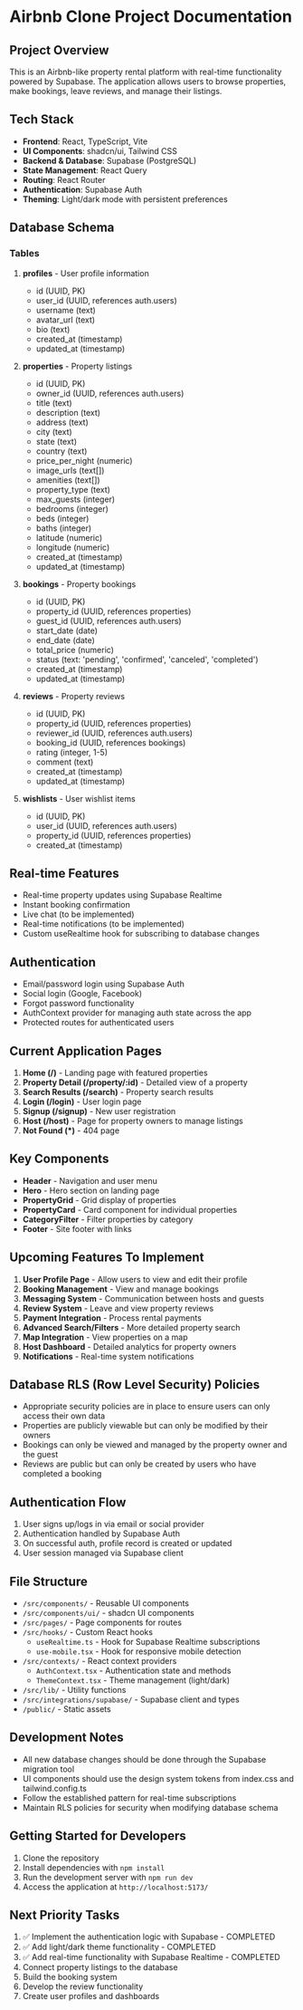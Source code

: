 # Airbnb Clone Project Documentation

## Project Overview
This is an Airbnb-like property rental platform with real-time functionality powered by Supabase. The application allows users to browse properties, make bookings, leave reviews, and manage their listings.

## Tech Stack
- **Frontend**: React, TypeScript, Vite
- **UI Components**: shadcn/ui, Tailwind CSS
- **Backend & Database**: Supabase (PostgreSQL)
- **State Management**: React Query
- **Routing**: React Router
- **Authentication**: Supabase Auth
- **Theming**: Light/dark mode with persistent preferences

## Database Schema

### Tables
1. **profiles** - User profile information
   - id (UUID, PK)
   - user_id (UUID, references auth.users)
   - username (text)
   - avatar_url (text)
   - bio (text)
   - created_at (timestamp)
   - updated_at (timestamp)

2. **properties** - Property listings
   - id (UUID, PK)
   - owner_id (UUID, references auth.users)
   - title (text)
   - description (text)
   - address (text)
   - city (text)
   - state (text)
   - country (text)
   - price_per_night (numeric)
   - image_urls (text[])
   - amenities (text[])
   - property_type (text)
   - max_guests (integer)
   - bedrooms (integer)
   - beds (integer)
   - baths (integer)
   - latitude (numeric)
   - longitude (numeric)
   - created_at (timestamp)
   - updated_at (timestamp)

3. **bookings** - Property bookings
   - id (UUID, PK)
   - property_id (UUID, references properties)
   - guest_id (UUID, references auth.users)
   - start_date (date)
   - end_date (date)
   - total_price (numeric)
   - status (text: 'pending', 'confirmed', 'canceled', 'completed')
   - created_at (timestamp)
   - updated_at (timestamp)

4. **reviews** - Property reviews
   - id (UUID, PK)
   - property_id (UUID, references properties)
   - reviewer_id (UUID, references auth.users)
   - booking_id (UUID, references bookings)
   - rating (integer, 1-5)
   - comment (text)
   - created_at (timestamp)
   - updated_at (timestamp)

5. **wishlists** - User wishlist items
   - id (UUID, PK)
   - user_id (UUID, references auth.users)
   - property_id (UUID, references properties)
   - created_at (timestamp)

## Real-time Features
- Real-time property updates using Supabase Realtime
- Instant booking confirmation
- Live chat (to be implemented)
- Real-time notifications (to be implemented)
- Custom useRealtime hook for subscribing to database changes

## Authentication
- Email/password login using Supabase Auth
- Social login (Google, Facebook)
- Forgot password functionality
- AuthContext provider for managing auth state across the app
- Protected routes for authenticated users

## Current Application Pages
1. **Home (/)** - Landing page with featured properties
2. **Property Detail (/property/:id)** - Detailed view of a property
3. **Search Results (/search)** - Property search results
4. **Login (/login)** - User login page
5. **Signup (/signup)** - New user registration
6. **Host (/host)** - Page for property owners to manage listings
7. **Not Found (*)** - 404 page

## Key Components
- **Header** - Navigation and user menu
- **Hero** - Hero section on landing page
- **PropertyGrid** - Grid display of properties
- **PropertyCard** - Card component for individual properties
- **CategoryFilter** - Filter properties by category
- **Footer** - Site footer with links

## Upcoming Features To Implement
1. **User Profile Page** - Allow users to view and edit their profile
2. **Booking Management** - View and manage bookings
3. **Messaging System** - Communication between hosts and guests
4. **Review System** - Leave and view property reviews
5. **Payment Integration** - Process rental payments
6. **Advanced Search/Filters** - More detailed property search
7. **Map Integration** - View properties on a map
8. **Host Dashboard** - Detailed analytics for property owners
9. **Notifications** - Real-time system notifications

## Database RLS (Row Level Security) Policies
- Appropriate security policies are in place to ensure users can only access their own data
- Properties are publicly viewable but can only be modified by their owners
- Bookings can only be viewed and managed by the property owner and the guest
- Reviews are public but can only be created by users who have completed a booking

## Authentication Flow
1. User signs up/logs in via email or social provider
2. Authentication handled by Supabase Auth
3. On successful auth, profile record is created or updated
4. User session managed via Supabase client

## File Structure
- `/src/components/` - Reusable UI components
- `/src/components/ui/` - shadcn UI components
- `/src/pages/` - Page components for routes
- `/src/hooks/` - Custom React hooks
  - `useRealtime.ts` - Hook for Supabase Realtime subscriptions
  - `use-mobile.tsx` - Hook for responsive mobile detection
- `/src/contexts/` - React context providers
  - `AuthContext.tsx` - Authentication state and methods
  - `ThemeContext.tsx` - Theme management (light/dark)
- `/src/lib/` - Utility functions
- `/src/integrations/supabase/` - Supabase client and types
- `/public/` - Static assets

## Development Notes
- All new database changes should be done through the Supabase migration tool
- UI components should use the design system tokens from index.css and tailwind.config.ts
- Follow the established pattern for real-time subscriptions
- Maintain RLS policies for security when modifying database schema

## Getting Started for Developers
1. Clone the repository
2. Install dependencies with `npm install`
3. Run the development server with `npm run dev`
4. Access the application at `http://localhost:5173/`

## Next Priority Tasks
1. ✅ Implement the authentication logic with Supabase - COMPLETED
2. ✅ Add light/dark theme functionality - COMPLETED
3. ✅ Add real-time functionality with Supabase Realtime - COMPLETED
4. Connect property listings to the database
5. Build the booking system
6. Develop the review functionality
7. Create user profiles and dashboards